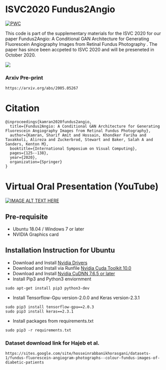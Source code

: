 # ISVC2020 Fundus2Angio

[![PWC](https://img.shields.io/endpoint.svg?url=https://paperswithcode.com/badge/fundus2angio-a-novel-conditional-gan/fundus-to-angiography-generation-on-fundus)](https://paperswithcode.com/sota/fundus-to-angiography-generation-on-fundus?p=fundus2angio-a-novel-conditional-gan)

This code is part of the supplementary materials for the ISVC 2020 for our paper Fundus2Angio: A Conditional GAN Architecture for Generating Fluorescein Angiography Images from Retinal Fundus Photography . The paper has since been accpeted to ISVC 2020 and will be preseneted in October 2020.

![](img1.png)

### Arxiv Pre-print
```
https://arxiv.org/abs/2005.05267
```
# Citation 
```
@inproceedings{kamran2020fundus2angio,
  title={Fundus2Angio: A Conditional GAN Architecture for Generating Fluorescein Angiography Images from Retinal Fundus Photography},
  author={Kamran, Sharif Amit and Hossain, Khondker Fariha and Tavakkoli, Alireza and Zuckerbrod, Stewart and Baker, Salah A and Sanders, Kenton M},
  booktitle={International Symposium on Visual Computing},
  pages={125--138},
  year={2020},
  organization={Springer}
}
```

# Virtual Oral Presentation (YouTube)

[![IMAGE ALT TEXT HERE](https://img.youtube.com/vi/BSa8dIZI0cc/0.jpg)](https://www.youtube.com/watch?v=BSa8dIZI0cc)

## Pre-requisite
- Ubuntu 18.04 / Windows 7 or later
- NVIDIA Graphics card

## Installation Instruction for Ubuntu
- Download and Install [Nvidia Drivers](https://www.nvidia.com/Download/driverResults.aspx/142567/en-us)
- Download and Install via Runfile [Nvidia Cuda Toolkit 10.0](https://developer.nvidia.com/cuda-10.0-download-archive?target_os=Linux&target_arch=x86_64&target_distro=Ubuntu&target_version=1804&target_type=runfilelocal)
- Download and Install [Nvidia CuDNN 7.6.5 or later](https://developer.nvidia.com/rdp/cudnn-archive)
- Install Pip3 and Python3 enviornment
```
sudo apt-get install pip3 python3-dev
```
- Install Tensorflow-Gpu version-2.0.0 and Keras version-2.3.1
```
sudo pip3 install tensorflow-gpu==2.0.3
sudo pip3 install keras==2.3.1
```
- Install packages from requirements.txt
```
sudo pip3 -r requirements.txt
```

### Dataset download link for Hajeb et al.
```
https://sites.google.com/site/hosseinrabbanikhorasgani/datasets-1/fundus-fluorescein-angiogram-photographs--colour-fundus-images-of-diabetic-patients
```
